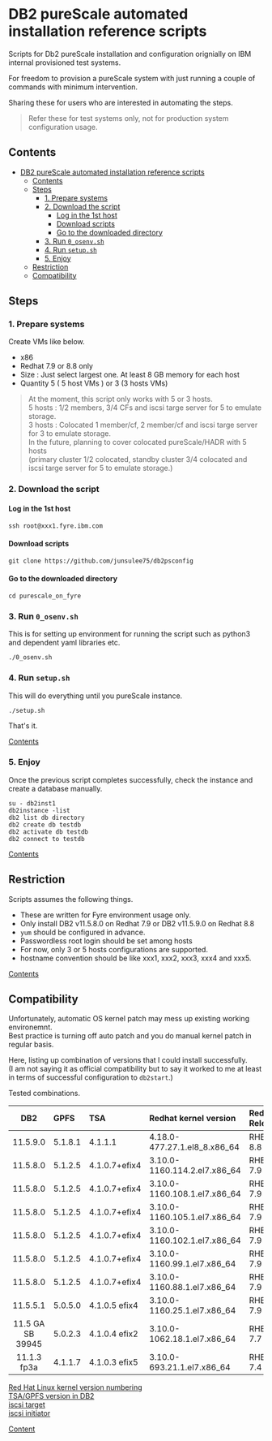 # DB2 pureScale automated installation reference scripts  


Scripts for Db2 pureScale installation and configuration orignially on IBM internal provisioned test systems.  

For freedom to provision a pureScale system with just running a couple of commands with minimum intervention.  

Sharing these for users who are interested in automating the steps.

>Refer these for test systems only, not for production system configuration usage.   

## Contents

- [DB2 pureScale automated installation reference scripts](#db2-purescale-automated-installation-reference-scripts)
  - [Contents](#contents)
  - [Steps](#steps)
    - [1. Prepare systems](#1-prepare-systems)
    - [2. Download the script](#2-download-the-script)
      - [Log in the 1st host](#log-in-the-1st-host)
      - [Download scripts](#download-scripts)
      - [Go to the downloaded directory](#go-to-the-downloaded-directory)
    - [3. Run `0_osenv.sh`](#3-run-0_osenvsh)
    - [4. Run `setup.sh`](#4-run-setupsh)
    - [5. Enjoy](#5-enjoy)
  - [Restriction](#restriction)
  - [Compatibility](#compatibility)


## Steps 
### 1. Prepare systems 

Create VMs like below.    

- x86 
- Redhat 7.9 or 8.8 only    
- Size : Just select largest one. At least 8 GB memory for each host      
- Quantity 5  ( 5 host VMs )  or 3 (3 hosts VMs)    

> At the moment, this script only works with 5 or 3 hosts.   
> 5 hosts : 1/2 members,  3/4 CFs and iscsi targe server for 5 to emulate storage.   
> 3 hosts : Colocated 1 member/cf,  2 member/cf and iscsi targe server for 3 to emulate storage.   
> In the future, planning to cover colocated pureScale/HADR with 5 hosts   
> (primary cluster 1/2 colocated, standby cluster 3/4 colocated and iscsi targe server for 5 to emulate storage.)      

### 2. Download the script 

#### Log in the 1st host  
``` 
ssh root@xxx1.fyre.ibm.com    
```

#### Download scripts

```
git clone https://github.com/junsulee75/db2psconfig
```

#### Go to the downloaded directory

```
cd purescale_on_fyre
```

### 3. Run `0_osenv.sh`

This is for setting up environment for running the script such as python3 and dependent yaml libraries etc.  
```
./0_osenv.sh
```

### 4. Run `setup.sh`

This will do everything until you pureScale instance.   

```
./setup.sh
```

That's it.    

[Contents](#contents)    

### 5. Enjoy

Once the previous script completes successfully, check the instance and create a database manually.   

```
su - db2inst1
db2instance -list 
db2 list db directory
db2 create db testdb
db2 activate db testdb
db2 connect to testdb
```

[Contents](#contents)    


## Restriction  
Scripts assumes the following things.   
- These are written for Fyre environment usage only.    
- Only install DB2 v11.5.8.0 on Redhat 7.9 or DB2 v11.5.9.0 on Redhat 8.8   
- `yum` should be configured in advance.  
- Passwordless root login should be set among hosts   
- For now, only 3 or 5 hosts configurations are supported.    
- hostname convention should be like xxx1, xxx2, xxx3, xxx4 and xxx5.  

[Contents](#contents)    


## Compatibility  

Unfortunately, automatic OS kernel patch may mess up existing working environemnt.  
Best practice is turning off auto patch and you do manual kernel patch in regular basis.   

Here, listing up combination of versions that I could install successfully.   
(I am not saying it as official compatibility but to say it worked to me at least in terms of successful configuration to `db2start`.)

Tested combinations.   

| DB2 | GPFS | TSA  | Redhat kernel version | Red Hat Release |
|:---------------:|:-----------------|:-----------------| :--------------------| :--------------------|
|11.5.9.0 | 5.1.8.1 | 4.1.1.1 | 4.18.0-477.27.1.el8_8.x86_64 | RHEL 8.8 |
|11.5.8.0 | 5.1.2.5 | 4.1.0.7+efix4|3.10.0-1160.114.2.el7.x86_64 | RHEL 7.9 |
|11.5.8.0 | 5.1.2.5 | 4.1.0.7+efix4|3.10.0-1160.108.1.el7.x86_64 | RHEL 7.9 |
|11.5.8.0 | 5.1.2.5 | 4.1.0.7+efix4|3.10.0-1160.105.1.el7.x86_64 | RHEL 7.9 |
|11.5.8.0 | 5.1.2.5 | 4.1.0.7+efix4|3.10.0-1160.102.1.el7.x86_64 | RHEL 7.9 |
|11.5.8.0 | 5.1.2.5 | 4.1.0.7+efix4|3.10.0-1160.99.1.el7.x86_64 | RHEL 7.9 |
|11.5.8.0 | 5.1.2.5 | 4.1.0.7+efix4|3.10.0-1160.88.1.el7.x86_64 | RHEL 7.9 |
|11.5.5.1 | 5.0.5.0 | 4.1.0.5 efix4|3.10.0-1160.25.1.el7.x86_64 | RHEL 7.9 |
|11.5 GA SB 39945 | 5.0.2.3 | 4.1.0.4 efix2  | 3.10.0-1062.18.1.el7.x86_64 | RHEL 7.7 |
|11.1.3 fp3a | 4.1.1.7 |4.1.0.3 efix5| 3.10.0-693.21.1.el7.x86_64 | RHEL 7.4 |



[Red Hat Linux kernel version numbering](https://access.redhat.com/articles/3078)   
[TSA/GPFS version in DB2](https://pages.github.ibm.com/DB2/db2-dev-playbook/release/db2-dependent-product-level.html?highlight=TSA)     
[iscsi target](https://access.redhat.com/documentation/en-us/red_hat_enterprise_linux/8/html/managing_storage_devices/configuring-an-iscsi-target_managing-storage-devices)    
[iscsi initiator](https://access.redhat.com/documentation/en-us/red_hat_enterprise_linux/8/html/managing_storage_devices/configuring-an-iscsi-initiator_managing-storage-devices)   


[Content](#contents)   
